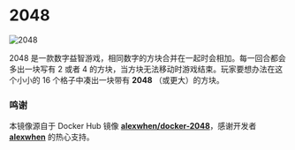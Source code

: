 # 2048

![2048](https://ci.daocloud.io/api/badge/build/daocloud/dao-2048)

2048 是一款数字益智游戏，相同数字的方块合并在一起时会相加。每一回合都会多出一块写有 2 或者 4 的方块，当方块无法移动时游戏结束。玩家要想办法在这个小小的 16 个格子中凑出一块带有 **2048** （或更大）的方块。

### 鸣谢

本镜像源自于 Docker Hub 镜像 **[alexwhen/docker-2048](https://registry.hub.docker.com/u/alexwhen/docker-2048/)**，感谢开发者 **[alexwhen](https://github.com/alexwhen)** 的热心支持。
